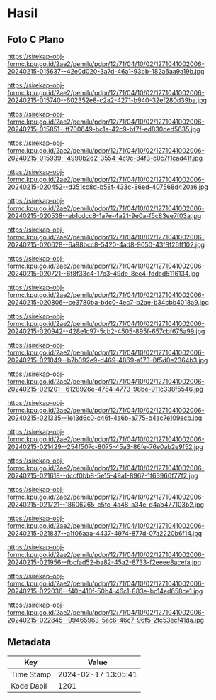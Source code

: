 # Hasil

## Foto C Plano

https://sirekap-obj-formc.kpu.go.id/2ae2/pemilu/pdpr/12/71/04/10/02/1271041002006-20240215-015637--42e0d020-3a7d-46a1-93bb-182a6aa9a19b.jpg

https://sirekap-obj-formc.kpu.go.id/2ae2/pemilu/pdpr/12/71/04/10/02/1271041002006-20240215-015740--602352e8-c2a2-4271-b940-32ef280d39ba.jpg

https://sirekap-obj-formc.kpu.go.id/2ae2/pemilu/pdpr/12/71/04/10/02/1271041002006-20240215-015851--ff700649-bc1a-42c9-bf7f-ed830ded5635.jpg

https://sirekap-obj-formc.kpu.go.id/2ae2/pemilu/pdpr/12/71/04/10/02/1271041002006-20240215-015939--4990b2d2-3554-4c9c-84f3-c0c7f1cad41f.jpg

https://sirekap-obj-formc.kpu.go.id/2ae2/pemilu/pdpr/12/71/04/10/02/1271041002006-20240215-020452--d351cc8d-b58f-433c-86ed-407568d420a6.jpg

https://sirekap-obj-formc.kpu.go.id/2ae2/pemilu/pdpr/12/71/04/10/02/1271041002006-20240215-020538--eb1cdcc8-1a7e-4a21-9e0a-f5c83ee7f03a.jpg

https://sirekap-obj-formc.kpu.go.id/2ae2/pemilu/pdpr/12/71/04/10/02/1271041002006-20240215-020628--6a98bcc8-5420-4ad8-9050-43f8f26ff102.jpg

https://sirekap-obj-formc.kpu.go.id/2ae2/pemilu/pdpr/12/71/04/10/02/1271041002006-20240215-020721--6f8f33c4-17e3-49de-8ec4-fddcd5116134.jpg

https://sirekap-obj-formc.kpu.go.id/2ae2/pemilu/pdpr/12/71/04/10/02/1271041002006-20240215-020806--ce3780ba-bdc0-4ec7-b2ae-b34cbb4018a9.jpg

https://sirekap-obj-formc.kpu.go.id/2ae2/pemilu/pdpr/12/71/04/10/02/1271041002006-20240215-020942--428e1c97-5cb2-4505-895f-657cbf675a99.jpg

https://sirekap-obj-formc.kpu.go.id/2ae2/pemilu/pdpr/12/71/04/10/02/1271041002006-20240215-021049--b7b092e9-d469-4869-a173-0f5d0e2364b3.jpg

https://sirekap-obj-formc.kpu.go.id/2ae2/pemilu/pdpr/12/71/04/10/02/1271041002006-20240215-021201--6128926e-4754-4773-98be-911c338f5546.jpg

https://sirekap-obj-formc.kpu.go.id/2ae2/pemilu/pdpr/12/71/04/10/02/1271041002006-20240215-021335--1e13d6c0-c46f-4a6b-a775-b4ac7e109ecb.jpg

https://sirekap-obj-formc.kpu.go.id/2ae2/pemilu/pdpr/12/71/04/10/02/1271041002006-20240215-021429--254f507c-8075-45a3-86fe-76e0ab2e9f52.jpg

https://sirekap-obj-formc.kpu.go.id/2ae2/pemilu/pdpr/12/71/04/10/02/1271041002006-20240215-021618--dccf0bb8-5e15-49a1-8967-1f63960f77f2.jpg

https://sirekap-obj-formc.kpu.go.id/2ae2/pemilu/pdpr/12/71/04/10/02/1271041002006-20240215-021721--18606265-c5fc-4a48-a34e-d4ab477103b2.jpg

https://sirekap-obj-formc.kpu.go.id/2ae2/pemilu/pdpr/12/71/04/10/02/1271041002006-20240215-021837--a1f06aaa-4437-4974-877d-07a2220b6f14.jpg

https://sirekap-obj-formc.kpu.go.id/2ae2/pemilu/pdpr/12/71/04/10/02/1271041002006-20240215-021956--fbcfad52-ba82-45a2-8733-f2eeee8acefa.jpg

https://sirekap-obj-formc.kpu.go.id/2ae2/pemilu/pdpr/12/71/04/10/02/1271041002006-20240215-022036--f40b410f-50b4-46c1-883e-bc14ed658ce1.jpg

https://sirekap-obj-formc.kpu.go.id/2ae2/pemilu/pdpr/12/71/04/10/02/1271041002006-20240215-022845--99465963-5ec6-46c7-96f5-2fc53ecf41da.jpg


## Metadata

| Key        | Value               |
| ---------- | ------------------- |
| Time Stamp | 2024-02-17 13:05:41 |
| Kode Dapil | 1201                |



